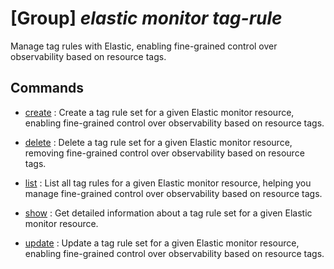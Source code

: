 # [Group] _elastic monitor tag-rule_

Manage tag rules with Elastic, enabling fine-grained control over observability based on resource tags.

## Commands

- [create](/Commands/elastic/monitor/tag-rule/_create.md)
: Create a tag rule set for a given Elastic monitor resource, enabling fine-grained control over observability based on resource tags.

- [delete](/Commands/elastic/monitor/tag-rule/_delete.md)
: Delete a tag rule set for a given Elastic monitor resource, removing fine-grained control over observability based on resource tags.

- [list](/Commands/elastic/monitor/tag-rule/_list.md)
: List all tag rules for a given Elastic monitor resource, helping you manage fine-grained control over observability based on resource tags.

- [show](/Commands/elastic/monitor/tag-rule/_show.md)
: Get detailed information about a tag rule set for a given Elastic monitor resource.

- [update](/Commands/elastic/monitor/tag-rule/_update.md)
: Update a tag rule set for a given Elastic monitor resource, enabling fine-grained control over observability based on resource tags.
